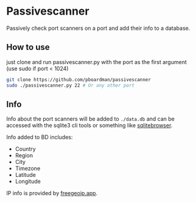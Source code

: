 # Passivescanner

Passively check port scanners on a port and add their info to a database.

## How to use

just clone and run passivescanner.py with the port as the first argument (use sudo if port < 1024)

```bash
git clone https://github.com/pboardman/passivescanner
sudo ./passivescanner.py 22 # Or any other port
```

## Info

Info about the port scanners will be added to `./data.db` and can be accessed with the sqlite3 cli tools or something like [sqlitebrowser](https://sqlitebrowser.org/).

Info added to BD includes:
- Country
- Region
- City
- Timezone
- Latitude
- Longitude

IP info is provided by [freegeoip.app](https://freegeoip.app/).
